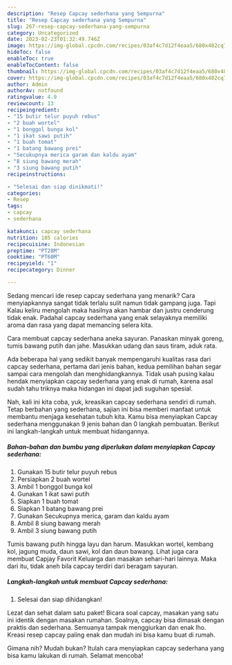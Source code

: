 ```yaml
---
description: "Resep Capcay sederhana yang Sempurna"
title: "Resep Capcay sederhana yang Sempurna"
slug: 267-resep-capcay-sederhana-yang-sempurna
category: Uncategorized
date: 2023-02-23T01:32:49.746Z
image: https://img-global.cpcdn.com/recipes/03af4c7d12f4eaa5/680x482cq70/capcay-sederhana-foto-resep-utama.jpg
hideToc: false
enableToc: true
enableTocContent: false
thumbnail: https://img-global.cpcdn.com/recipes/03af4c7d12f4eaa5/680x482cq70/capcay-sederhana-foto-resep-utama.jpg
cover: https://img-global.cpcdn.com/recipes/03af4c7d12f4eaa5/680x482cq70/capcay-sederhana-foto-resep-utama.jpg
author: Admin
authorAv: notfound
ratingvalue: 4.9
reviewcount: 13
recipeingredient:
- "15 butir telur puyuh rebus"
- "2 buah wortel"
- "1 bonggol bunga kol"
- "1 ikat sawi putih"
- "1 buah tomat"
- "1 batang bawang prei"
- "Secukupnya merica garam dan kaldu ayam"
- "8 siung bawang merah"
- "3 siung bawang putih"
recipeinstructions:

- "Selesai dan siap dinikmati!"
categories:
- Resep
tags:
- capcay
- sederhana

katakunci: capcay sederhana 
nutrition: 185 calories
recipecuisine: Indonesian
preptime: "PT28M"
cooktime: "PT60M"
recipeyield: "1"
recipecategory: Dinner

---
```



Sedang mencari ide resep capcay sederhana yang menarik? Cara menyiapkannya sangat tidak terlalu sulit namun tidak gampang juga. Tapi Kalau keliru mengolah maka hasilnya akan hambar dan justru cenderung tidak enak. Padahal capcay sederhana yang enak selayaknya memiliki aroma dan rasa yang dapat memancing selera kita.


Cara membuat capcay sederhana aneka sayuran. Panaskan minyak goreng, tumis bawang putih dan jahe. Masukkan udang dan saus tiram, aduk rata.

Ada beberapa hal yang sedikit banyak mempengaruhi kualitas rasa dari capcay sederhana, pertama dari jenis bahan, kedua pemilihan bahan segar sampai cara mengolah dan menghidangkannya. Tidak usah pusing kalau hendak menyiapkan capcay sederhana yang enak di rumah, karena asal sudah tahu triknya maka hidangan ini dapat jadi suguhan spesial.


Nah, kali ini kita coba, yuk, kreasikan capcay sederhana sendiri di rumah. Tetap berbahan yang sederhana, sajian ini bisa memberi manfaat untuk membantu menjaga kesehatan tubuh kita. Kamu bisa menyiapkan Capcay sederhana menggunakan 9 jenis bahan dan 0 langkah pembuatan. Berikut ini langkah-langkah untuk membuat hidangannya.

<!--inarticleads1-->

##### Bahan-bahan dan bumbu yang diperlukan dalam menyiapkan Capcay sederhana:

1. Gunakan 15 butir telur puyuh rebus
1. Persiapkan 2 buah wortel
1. Ambil 1 bonggol bunga kol
1. Gunakan 1 ikat sawi putih
1. Siapkan 1 buah tomat
1. Siapkan 1 batang bawang prei
1. Gunakan Secukupnya merica, garam dan kaldu ayam
1. Ambil 8 siung bawang merah
1. Ambil 3 siung bawang putih


Tumis bawang putih hingga layu dan harum. Masukkan wortel, kembang kol, jagung muda, daun sawi, kol dan daun bawang. Lihat juga cara membuat Capjay Favorit Keluarga dan masakan sehari-hari lainnya. Maka dari itu, tidak aneh bila capcay terdiri dari beragam sayuran. 

<!--inarticleads2-->

##### Langkah-langkah untuk membuat Capcay sederhana:


1. Selesai dan siap dihidangkan!

Lezat dan sehat dalam satu paket! Bicara soal capcay, masakan yang satu ini identik dengan masakan rumahan. Soalnya, capcay bisa dimasak dengan praktis dan sederhana. Semuanya tampak menggiurkan dan enak lho. Kreasi resep capcay paling enak dan mudah ini bisa kamu buat di rumah. 

Gimana nih? Mudah bukan? Itulah cara menyiapkan capcay sederhana yang bisa kamu lakukan di rumah. Selamat mencoba!
